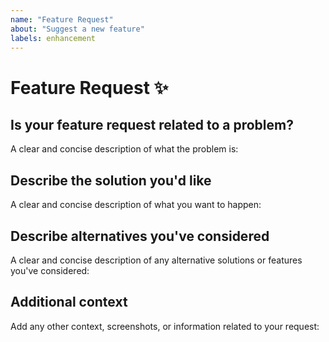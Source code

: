 ```yaml
---
name: "Feature Request"
about: "Suggest a new feature"
labels: enhancement
---
```



# Feature Request ✨

## **Is your feature request related to a problem?**
A clear and concise description of what the problem is:



## **Describe the solution you'd like**
A clear and concise description of what you want to happen:



## **Describe alternatives you've considered**
A clear and concise description of any alternative solutions or features you've considered:



## **Additional context**
Add any other context, screenshots, or information related to your request:


